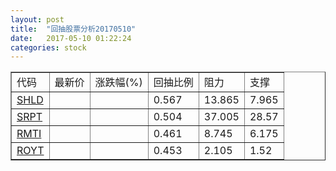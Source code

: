```yaml
---
layout: post
title:  "回抽股票分析20170510"
date:   2017-05-10 01:22:24
categories: stock
---
```

<script type="text/javascript">
var stockList = []
stockList.push('gb_shld');
stockList.push('gb_srpt');
stockList.push('gb_rmti');
stockList.push('gb_royt');
</script>
<table border="1">
 <tr>
 <td>代码</td>
 <td>最新价</td>
 <td>涨跌幅(%)</td>
 <td>回抽比例</td>
 <td>阻力</td>
 <td>支撑</td>
</tr>
  <tr id="shld">
  <td><a href="http://stock.finance.sina.com.cn/usstock/quotes/SHLD.html" target="_blank">SHLD</a></td><td></td><td></td><td>0.567</td><td>13.865</td><td>7.965</td></tr>
  <tr id="srpt">
  <td><a href="http://stock.finance.sina.com.cn/usstock/quotes/SRPT.html" target="_blank">SRPT</a></td><td></td><td></td><td>0.504</td><td>37.005</td><td>28.57</td></tr>
  <tr id="rmti">
  <td><a href="http://stock.finance.sina.com.cn/usstock/quotes/RMTI.html" target="_blank">RMTI</a></td><td></td><td></td><td>0.461</td><td>8.745</td><td>6.175</td></tr>
  <tr id="royt">
  <td><a href="http://stock.finance.sina.com.cn/usstock/quotes/ROYT.html" target="_blank">ROYT</a></td><td></td><td></td><td>0.453</td><td>2.105</td><td>1.52</td></tr>
</table>
